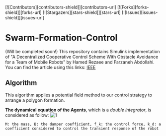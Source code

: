  <div id="top"></div>


<!-- PROJECT SHIELDS -->
[![Contributors][contributors-shield]][contributors-url]
[![Forks][forks-shield]][forks-url]
[![Stargazers][stars-shield]][stars-url]
[![Issues][issues-shield]][issues-url]

# Swarm-Formation-Control
(Will be completed soon!)
This repository contains Simulink implementation of "A Decentralized Cooperative Control Scheme With Obstacle Avoidance for a Team of Mobile Robots" by Hamed Rezaee and Farzaneh Abdollahi. You can find the article using this links: [IEEE](https://ieeexplore.ieee.org/document/6451251)

## Algorithm
This algorithm applies a potential field method to our control strategy to arrange a polygon formation. 


**The dynamical equation of the Agents**, which is a *double integrator*, is considered as follow:
![1](https://user-images.githubusercontent.com/93844522/155850189-b5af05eb-c695-44d4-9da6-2679389a52eb.png)

```M: the mass, B: the damper coefficient, f_k: the control force, k_d: a coefficient considered to control the transient response of the robot```
